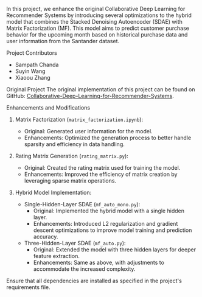 In this project, we enhance the original Collaborative Deep Learning for Recommender Systems by introducing several optimizations to the hybrid model that combines the Stacked Denoising Autoencoder (SDAE) with Matrix Factorization (MF). This model aims to predict customer purchase behavior for the upcoming month based on historical purchase data and user information from the Santander dataset.

 Project Contributors
- Sampath Chanda
- Suyin Wang
- Xiaoou Zhang

 Original Project
The original implementation of this project can be found on GitHub: [Collaborative-Deep-Learning-for-Recommender-Systems](https://github.com/xiaoouzhang/Collaborative-Deep-Learning-for-Recommender-Systems.git).

 Enhancements and Modifications

1. Matrix Factorization (`matrix_factorization.ipynb`):
   - Original: Generated user information for the model.
   - Enhancements: Optimized the generation process to better handle sparsity and efficiency in data handling.

2. Rating Matrix Generation (`rating_matrix.py`):
   - Original: Created the rating matrix used for training the model.
   - Enhancements: Improved the efficiency of matrix creation by leveraging sparse matrix operations.

3. Hybrid Model Implementation:
   - Single-Hidden-Layer SDAE (`mf_auto_mono.py`):
     - Original: Implemented the hybrid model with a single hidden layer.
     - Enhancements: Introduced L2 regularization and gradient descent optimizations to improve model training and prediction accuracy.
   - Three-Hidden-Layer SDAE (`mf_auto.py`):
     - Original: Extended the model with three hidden layers for deeper feature extraction.
     - Enhancements: Same as above, with adjustments to accommodate the increased complexity.

Ensure that all dependencies are installed as specified in the project's requirements file.
